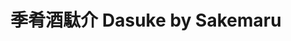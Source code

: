 ---
title: "季肴酒駄介 Dasuke by Sakemaru"
description: "季肴酒駄介 Dasuke by Sakemaru"
layout: shop
keywords:
  - 美食競賽
  - 台灣美食
  - 美食精選
datePublished: "2025-06-30"
dateModified: "2025-07-02"
city: "台北市"
district: "大安區"
address: "台北市大安區四維路375-2號1樓"
phone: "0227000375"
geo: "25.025698017861746, 121.54795158279929"
google_map: "https://maps.app.goo.gl/HYTeYy26pZpz3XK57"
footinder: "https://footinder.com.tw/%e5%8f%b0%e5%8c%97%e5%b8%82%e5%a4%a7%e5%ae%89%e5%8d%80/362150/"
official: "https://tw.sakemaru.me/pages/dasuke"
award:
  - name: "500盤"
    year: "2024"
    entries:
      - dishes:
          - "DAS BURGER"

---